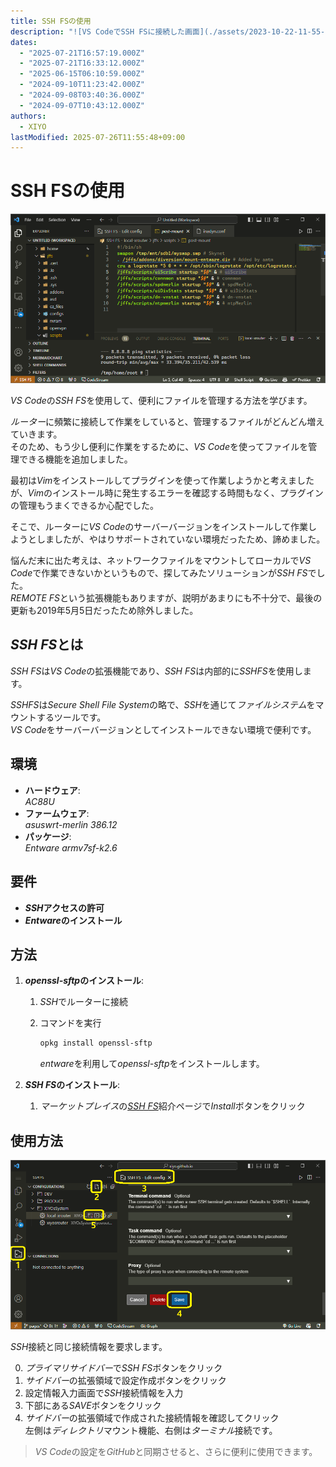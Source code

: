 ```yaml
---
title: SSH FSの使用
description: "![VS CodeでSSH FSに接続した画面](./assets/2023-10-22-11-55-54.png)"
dates:
  - "2025-07-21T16:57:19.000Z"
  - "2025-07-21T16:33:12.000Z"
  - "2025-06-15T06:10:59.000Z"
  - "2024-09-10T11:23:42.000Z"
  - "2024-09-08T03:40:36.000Z"
  - "2024-09-07T10:43:12.000Z"
authors:
  - XIYO
lastModified: 2025-07-26T11:55:48+09:00
---
```

# SSH FSの使用

![VS CodeでSSH FSに接続した画面](./assets/2023-10-22-11-55-54.png)

*VS Code*の*SSH FS*を使用して、便利にファイルを管理する方法を学びます。

*ルーター*に頻繁に接続して作業をしていると、管理するファイルがどんどん増えていきます。 \
そのため、もう少し便利に作業をするために、*VS Code*を使ってファイルを管理できる機能を追加しました。

最初は*Vim*をインストールしてプラグインを使って作業しようかと考えましたが、*Vim*のインストール時に発生するエラーを確認する時間もなく、プラグインの管理もうまくできるか心配でした。

そこで、ルーターに*VS Code*のサーバーバージョンをインストールして作業しようとしましたが、やはりサポートされていない環境だったため、諦めました。

悩んだ末に出た考えは、ネットワークファイルをマウントしてローカルで*VS Code*で作業できないかというもので、探してみたソリューションが*SSH FS*でした。 \
*REMOTE FS*という拡張機能もありますが、説明があまりにも不十分で、最後の更新も2019年5月5日だったため除外しました。

## *SSH FS*とは

*SSH FS*は*VS Code*の拡張機能であり、*SSH FS*は内部的に*SSHFS*を使用します。

*SSHFS*は*Secure Shell File System*の略で、*SSH*を通じて*ファイルシステム*をマウントするツールです。 \
*VS Code*をサーバーバージョンとしてインストールできない環境で便利です。

## 環境

- **ハードウェア**: \
  *AC88U*
- **ファームウェア**: \
  *asuswrt-merlin 386.12*
- **パッケージ**: \
  *Entware armv7sf-k2.6*

## 要件

- ***SSH*アクセスの許可**
- ***Entware*のインストール**

## 方法

1. ***openssl-sftp*のインストール**:

   1. *SSH*でルーターに接続
   2. コマンドを実行

      ```bash
      opkg install openssl-sftp
      ```

      *entware*を利用して*openssl-sftp*をインストールします。

2. ***SSH FS*のインストール**:
   1. *マーケットプレイス*の[*SSH FS*]紹介ページで*Install*ボタンをクリック

## 使用方法

![SSH FS設定画面](./assets/2023-10-22-13-40-10.png)

*SSH*接続と同じ接続情報を要求します。

0. *プライマリサイドバー*で*SSH FS*ボタンをクリック
1. *サイドバー*の拡張領域で設定作成ボタンをクリック
2. 設定情報入力画面で*SSH*接続情報を入力
3. 下部にある*SAVE*ボタンをクリック
4. *サイドバー*の拡張領域で作成された接続情報を確認してクリック \
   左側は*ディレクトリ*マウント機能、右側は*ターミナル*接続です。

> *VS Code*の設定を*GitHub*と同期させると、さらに便利に使用できます。

[*SSH FS*]: https://marketplace.visualstudio.com/items?itemName=Kelvin.VSCODE-sshfs
